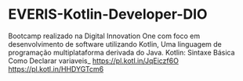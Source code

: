 # EVERIS-Kotlin-Developer-DIO
Bootcamp realizado na Digital Innovation One com foco em desenvolvimento de software utilizando Kotlin, Uma linguagem de programação multiplataforma derivada do Java.
Kotlin: Sintaxe Básica
Como Declarar variaveis_ https://pl.kotl.in/JqEiczf6O
https://pl.kotl.in/HHDYGTcm6

